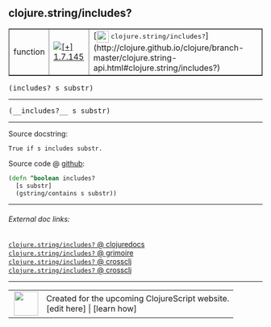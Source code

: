## clojure.string/includes?



 <table border="1">
<tr>
<td>function</td>
<td><a href="https://github.com/cljsinfo/cljs-api-docs/tree/1.7.145"><img valign="middle" alt="[+] 1.7.145" title="Added in 1.7.145" src="https://img.shields.io/badge/+-1.7.145-lightgrey.svg"></a> </td>
<td>
[<img height="24px" valign="middle" src="http://i.imgur.com/1GjPKvB.png"> <samp>clojure.string/includes?</samp>](http://clojure.github.io/clojure/branch-master/clojure.string-api.html#clojure.string/includes?)
</td>
</tr>
</table>

<samp>(includes? s substr)</samp><br>

---

 <samp>
(__includes?__ s substr)<br>
</samp>

---





Source docstring:

```
True if s includes substr.
```


Source code @ [github]():

```clj
(defn ^boolean includes?
  [s substr]
  (gstring/contains s substr))
```

<!--
Repo - tag - source tree - lines:

 <pre>

</pre>

-->

---



###### External doc links:

[`clojure.string/includes?` @ clojuredocs](http://clojuredocs.org/clojure.string/includes_q)<br>
[`clojure.string/includes?` @ grimoire](http://conj.io/store/v1/org.clojure/clojure/1.7.0-beta3/clj/clojure.string/includes%3F/)<br>
[`clojure.string/includes?` @ crossclj](http://crossclj.info/fun/clojure.string/includes%3F.html)<br>
[`clojure.string/includes?` @ crossclj](http://crossclj.info/fun/clojure.string.cljs/includes%3F.html)<br>

---

 <table>
<tr><td>
<img valign="middle" align="right" width="48px" src="http://i.imgur.com/Hi20huC.png">
</td><td>
Created for the upcoming ClojureScript website.<br>
[edit here] | [learn how]
</td></tr></table>

[edit here]:https://github.com/cljsinfo/cljs-api-docs/blob/master/cljsdoc/clojure.string/includesQMARK.cljsdoc
[learn how]:https://github.com/cljsinfo/cljs-api-docs/wiki/cljsdoc-files

<!--

This information was too distracting to show to readers, but I'll leave it
commented here since it is helpful to:

- pretty-print the data used to generate this document
- and show how to retrieve that data



The API data for this symbol:

```clj
{:return-type boolean,
 :ns "clojure.string",
 :name "includes?",
 :signature ["[s substr]"],
 :name-encode "includesQMARK",
 :history [["+" "1.7.145"]],
 :type "function",
 :clj-equiv {:full-name "clojure.string/includes?",
             :url "http://clojure.github.io/clojure/branch-master/clojure.string-api.html#clojure.string/includes?"},
 :full-name-encode "clojure.string/includesQMARK",
 :source {:code "(defn ^boolean includes?\n  [s substr]\n  (gstring/contains s substr))",
          :title "Source code",
          :repo "clojurescript",
          :tag "r1.8.51",
          :filename "src/main/cljs/clojure/string.cljs",
          :lines [255 258],
          :url "https://github.com/clojure/clojurescript/blob/r1.8.51/src/main/cljs/clojure/string.cljs#L255-L258"},
 :usage ["(includes? s substr)"],
 :full-name "clojure.string/includes?",
 :docstring "True if s includes substr.",
 :cljsdoc-url "https://github.com/cljsinfo/cljs-api-docs/blob/master/cljsdoc/clojure.string/includesQMARK.cljsdoc"}

```

Retrieve the API data for this symbol:

```clj
;; from Clojure REPL
(require '[clojure.edn :as edn])
(-> (slurp "https://raw.githubusercontent.com/cljsinfo/cljs-api-docs/catalog/cljs-api.edn")
    (edn/read-string)
    (get-in [:symbols "clojure.string/includes?"]))
```

-->
